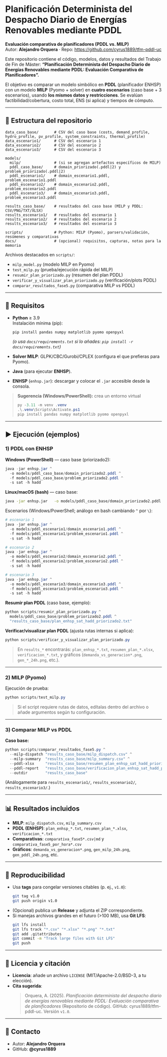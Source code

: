 # Planificación Determinista del Despacho Diario de Energías Renovables mediante PDDL
**Evaluación comparativa de planificadores (PDDL vs. MILP)**  
Autor: **Alejandro Orquera** · Repo: https://github.com/cyrus1889/tfm-pddl-uc

Este repositorio contiene el código, modelos, datos y resultados del Trabajo de Fin de Máster:
**“Planificación Determinista del Despacho Diario de Energías Renovables mediante PDDL: Evaluación Comparativa de Planificadores”.**

El objetivo es comparar un modelo simbólico en **PDDL** (planificador ENHSP) con un modelo **MILP** (Pyomo + solver) en **cuatro escenarios** (caso base + 3 escenarios), usando **los mismos datos y restricciones**. Se evalúan factibilidad/cobertura, costo total, ENS (si aplica) y tiempos de cómputo.

---

## 📁 Estructura del repositorio

```
data_caso_base/       # CSV del caso base (costs, demand_profile, hydro_profile, pv_profile, system_constraints, thermal_profile)
data_escenario1/      # CSV del escenario 1
data_escenario2/      # CSV del escenario 2
data_escenario3/      # CSV del escenario 3

models/
  milp/               # (si se agregan artefactos específicos de MILP)
  pddl_caso_base/     # domain_priorizado(.pddl|2) y problem_priorizado(.pddl|2)
  pddl_escenario1/    # domain_escenario1.pddl, problem_escenario1.pddl
  pddl_escenario2/    # domain_escenario2.pddl, problem_escenario2.pddl
  pddl_escenario3/    # domain_escenario3.pddl, problem_escenario3.pddl

results_caso_base/    # resultados del caso base (MILP y PDDL: CSV/PNG/TXT/XLSX)
results_escenario1/   # resultados del escenario 1
results_escenario2/   # resultados del escenario 2
results_escenario3/   # resultados del escenario 3

scripts/              # Python: MILP (Pyomo), parsers/validación, resúmenes y comparativas
docs/                 # (opcional) requisitos, capturas, notas para la memoria
```

Archivos destacados en `scripts/`:
- `milp_model.py` (modelo MILP en Pyomo)
- `test_milp.py` (prueba/ejecución rápida del MILP)
- `resumir_plan_priorizado.py` (resumen del plan PDDL)
- `verificar_y_visualizar_plan_priorizado.py` (verificación/plots PDDL)
- `comparar_resultados_fase5.py` (comparativa MILP vs PDDL)

---

## 🔧 Requisitos

- **Python** ≥ 3.9  
  Instalación mínima (pip):
  ```bash
  pip install pandas numpy matplotlib pyomo openpyxl
  ```
  *(o usa `docs/requirements.txt` si lo añades: `pip install -r docs/requirements.txt`)*

- **Solver MILP**: GLPK/CBC/Gurobi/CPLEX (configura el que prefieras para Pyomo).
- **Java** (para ejecutar **ENHSP**).
- **ENHSP** (`enhsp.jar`): descargar y colocar el `.jar` accesible desde la consola.

> **Sugerencia (Windows/PowerShell):** crea un entorno virtual
> ```powershell
> py -3.11 -m venv .venv
> .\.venv\Scripts\Activate.ps1
> pip install pandas numpy matplotlib pyomo openpyxl
> ```

---

## ▶️ Ejecución (ejemplos)

### 1) PDDL con ENHSP

**Windows (PowerShell)** — caso base (priorizado2):
```powershell
java -jar enhsp.jar ^
  -o models/pddl_caso_base/domain_priorizado2.pddl ^
  -f models/pddl_caso_base/problem_priorizado2.pddl ^
  -s sat -h hadd
```

**Linux/macOS (bash)** — caso base:
```bash
java -jar enhsp.jar   -o models/pddl_caso_base/domain_priorizado2.pddl   -f models/pddl_caso_base/problem_priorizado2.pddl   -s sat -h hadd
```

Escenarios (Windows/PowerShell; análogo en bash cambiando `^` por `\`):
```powershell
# escenario 1
java -jar enhsp.jar ^
  -o models/pddl_escenario1/domain_escenario1.pddl ^
  -f models/pddl_escenario1/problem_escenario1.pddl ^
  -s sat -h hadd

# escenario 2
java -jar enhsp.jar ^
  -o models/pddl_escenario2/domain_escenario2.pddl ^
  -f models/pddl_escenario2/problem_escenario2.pddl ^
  -s sat -h hadd

# escenario 3
java -jar enhsp.jar ^
  -o models/pddl_escenario3/domain_escenario3.pddl ^
  -f models/pddl_escenario3/problem_escenario3.pddl ^
  -s sat -h hadd
```

**Resumir plan PDDL** (caso base, ejemplo):
```powershell
python scripts/resumir_plan_priorizado.py ^
  models/pddl_caso_base/problem_priorizado2.pddl ^
  "results_caso_base/plan_enhsp_sat_hadd_priorizado2.txt"
```

**Verificar/visualizar plan PDDL** (ajusta rutas internas si aplica):
```powershell
python scripts/verificar_y_visualizar_plan_priorizado.py
```

> En `results_*` encontrarás: `plan_enhsp_*.txt`, `resumen_plan_*.xlsx`, `verificacion_*.txt`,
> y gráficos (`demanda_vs_generacion*.png`, `gen_*_24h.png`, etc.).

---

### 2) MILP (Pyomo)

Ejecución de prueba:
```powershell
python scripts/test_milp.py
```
> Si el script requiere rutas de datos, edítalas dentro del archivo o añade argumentos según tu configuración.

---

### 3) Comparar MILP vs PDDL

**Caso base:**
```powershell
python scripts/comparar_resultados_fase5.py ^
  --milp-dispatch "results_caso_base/milp_dispatch.csv" ^
  --milp-summary  "results_caso_base/milp_summary.csv" ^
  --pddl-xlsx     "results_caso_base/resumen_plan_enhsp_sat_hadd_priorizado2.xlsx" ^
  --pddl-report   "results_caso_base/verificacion_plan_enhsp_sat_hadd_priorizado2.txt" ^
  --outdir        "results_caso_base"
```

(Análogamente para `results_escenario1/`, `results_escenario2/`, `results_escenario3/`.)

---

## 📊 Resultados incluidos

- **MILP**: `milp_dispatch.csv`, `milp_summary.csv`
- **PDDL (ENHSP)**: `plan_enhsp_*.txt`, `resumen_plan_*.xlsx`, `verificacion_*.txt`
- **Comparativas**: `comparativa_fase5*.csv|md` y `comparativa_fase5_por_hora*.csv`
- **Gráficos**: `demanda_vs_generacion*.png`, `gen_milp_24h.png`, `gen_pddl_24h.png`, etc.

---

## 🔁 Reproducibilidad

- Usa **tags** para congelar versiones citables (p. ej., `v1.0`):
  ```bash
  git tag v1.0
  git push origin v1.0
  ```
- (Opcional) publica un **Release** y adjunta el ZIP correspondiente.
- Si manejas archivos grandes en el futuro (>100 MB), usa **Git LFS**:
  ```bash
  git lfs install
  git lfs track "*.csv" "*.xlsx" "*.png" "*.txt"
  git add .gitattributes
  git commit -m "Track large files with Git LFS"
  git push
  ```

---

## 📄 Licencia y citación

- **Licencia**: añade un archivo `LICENSE` (MIT/Apache-2.0/BSD-3, a tu elección).
- **Cita sugerida**:
  > Orquera, A. (2025). *Planificación determinista del despacho diario de energías renovables mediante PDDL: Evaluación comparativa de planificadores* (Repositorio de código). GitHub: cyrus1889/tfm-pddl-uc. Versión `v1.0`.

---

## 🤝 Contacto

- Autor: **Alejandro Orquera**  
- GitHub: **@cyrus1889**
